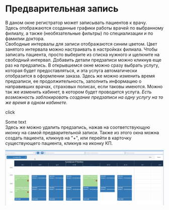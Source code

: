 # Предварительная запись
<style>.showEl{display:block;};.removeEl{display:none;}</style>
В даном окне регистратор может записывать пациентов к врачу.    
Здесь отображаются созданные графики работы врачей по выбранному филиалу, а также (необязательные фильтры) по специализации и по фамилии доктора.    
Свободные интервалы для записи отображаются синим цветом. Цвет занятого интервала можно настраивать в настройках филиала.
Чтобы записать пациента, просто выберите из списка нужного и щелкните на свободный интервал. Добавить детали предзаписи можно кликнув еще раз на предзапись. В открывшемся окне можно сразу выбрать услугу, которая будет предоставляться, и эта услуга автоматически отобразится в оформлении заказа. Здесь же можно изменить время предзаписи, ее продолжительность, заполнить информацию о направивших врачах, страховых полисах, если таковы имеются. Можно так же изменить кабинет, в котором будет проводится услуга. *Есть возможность заблокировать создание предзаписи на одну услугу на то же время в одном кабинете.*   <div onclick='showText()'>click</div>
<div class='show?showEl:removeEl'>Some text</div>
Здесь же можно удалить предзапись, нажав на соответствующую иконку на самой предварительной записи.
Также из этого окна можна создать пациента, кликнув на "+", или перейти в карточку существующего пациента, кликнув на иконку КП.

   ![Image](Image/PreRecord.gif)

   <script>let show = false;   function showText(){show = !show;console.log(show)};   </script>